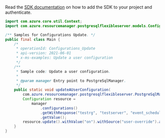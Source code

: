 Read the [SDK documentation](https://github.com/Azure/azure-sdk-for-java/blob/azure-resourcemanager-postgresqlflexibleserver_1.0.0-beta.3/sdk/postgresqlflexibleserver/azure-resourcemanager-postgresqlflexibleserver/README.md) on how to add the SDK to your project and authenticate.

```java
import com.azure.core.util.Context;
import com.azure.resourcemanager.postgresqlflexibleserver.models.Configuration;

/** Samples for Configurations Update. */
public final class Main {
    /*
     * operationId: Configurations_Update
     * api-version: 2021-06-01
     * x-ms-examples: Update a user configuration
     */
    /**
     * Sample code: Update a user configuration.
     *
     * @param manager Entry point to PostgreSqlManager.
     */
    public static void updateAUserConfiguration(
        com.azure.resourcemanager.postgresqlflexibleserver.PostgreSqlManager manager) {
        Configuration resource =
            manager
                .configurations()
                .getWithResponse("testrg", "testserver", "event_scheduler", Context.NONE)
                .getValue();
        resource.update().withValue("on").withSource("user-override").apply();
    }
}
```
